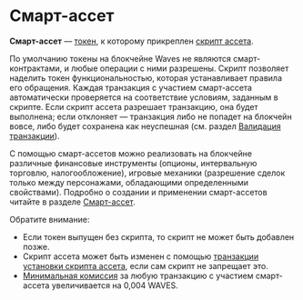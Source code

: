 # Смарт-ассет

**Смарт-ассет** — [токен](/ru/blockchain/token/), к которому прикреплен [скрипт ассета](/ru/ride/script/script-types/asset-script).

По умолчанию токены на блокчейне Waves не являются смарт-контрактами, и любые операции с ними разрешены. Скрипт позволяет наделить токен функциональностью, которая устанавливает правила его обращения. Каждая транзакция с участием смарт-ассета автоматически проверяется на соответствие условиям, заданным в скрипте. Если скрипт ассета разрешает транзакцию, она будет выполнена; если отклоняет — транзакция либо не попадет на блокчейн вовсе, либо будет сохранена как неуспешная (см. раздел [Валидация транзакции](/ru/blockchain/transaction/transaction-validation)).

С помощью смарт-ассетов можно реализовать на блокчейне различные финансовые инструменты (опционы, интервальную торговлю, налогообложение), игровые механики (разрешение сделок только между персонажами, обладающими определенными свойствами). Подробно о создании и применении смарт-ассетов читайте в разделе [Смарт-ассет](/ru/building-apps/smart-contracts/what-is-smart-asset).

Обратите внимание:

* Если токен выпущен без скрипта, то скрипт не может быть добавлен позже.
* Скрипт ассета может быть изменен с помощью [транзакции установки скрипта ассета](/ru/blockchain/transaction-type/set-asset-script-transaction), если сам скрипт не запрещает это.
* [Минимальная комиссия](/ru/blockchain/transaction/transaction-fee) за любую транзакцию с участием смарт-ассета увеличивается на 0,004 WAVES.
